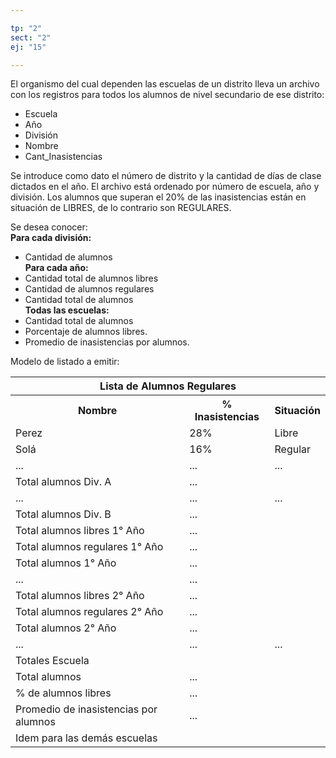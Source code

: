 ```yaml
---

tp: "2"
sect: "2"
ej: "15"

---
```


El organismo del cual dependen las escuelas de un distrito lleva un archivo con los registros para todos los alumnos de nivel secundario de ese distrito:

<ul class='fileul'>
	<li class='clave'>Escuela
	<li class='clave'>Año
	<li class='clave'>División
	<li>Nombre
	<li>Cant_Inasistencias
</ul>

Se introduce como dato el número de distrito y la cantidad de días de clase dictados en el año.
El archivo está ordenado por número de escuela, año y división. 
Los alumnos que superan el 20% de las inasistencias están en situación de LIBRES, de lo contrario son REGULARES.

Se desea conocer:  
**Para cada división:**  
- Cantidad de alumnos  
**Para cada año:**  
- Cantidad total de alumnos libres  
- Cantidad de alumnos regulares  
- Cantidad total de alumnos  
**Todas las escuelas:**  
- Cantidad total de alumnos  
- Porcentaje de alumnos libres.
- Promedio de inasistencias por alumnos.  
  

Modelo de listado a emitir:


<table>
  <tr>
    <th colspan="3">Lista de Alumnos Regulares</th>
 </tr>
  <tr>
    <th>Nombre</th>
    <th>% Inasistencias</th>
    <th>Situación</th>
  </tr>
  <tr>
    <td>Perez</td>
    <td>28%</td>
    <td>Libre</td>
  </tr>
  <tr>
    <td>Solá</td>
    <td>16%</td>
    <td>Regular</td>
  </tr>
  <tr>
    <td>...</td>
    <td>...</td>
    <td>...</td>
  </tr>
  <tr>
    <td>Total alumnos Div. A</td>
    <td colspan="2">...</td>
  </tr>
  <tr>
    <td>...</td>
    <td>...</td>
    <td>...</td>
  </tr>
  <tr>
    <td>Total alumnos Div. B</td>
    <td colspan="2">...</td>
  </tr>
  <tr>
    <td>Total alumnos libres 1° Año</td>
    <td colspan="2">...</td>
  </tr>
  <tr>
    <td>Total alumnos regulares 1° Año</td>
    <td colspan="2">...</td>
  </tr>
  <tr>
    <td>Total alumnos 1° Año</td>
    <td colspan="2">...</td>
  </tr>
  <tr>
    <td>...</td>
    <td colspan="2">...</td>
  </tr>
  <tr>
    <td>Total alumnos libres 2° Año</td>
    <td colspan="2">...</td>
  </tr>
  <tr>
    <td>Total alumnos regulares 2° Año</td>
    <td colspan="2">...</td>
  </tr>
  <tr>
    <td>Total alumnos 2° Año</td>
    <td colspan="2">...</td>
  </tr>
  <tr>
    <td>...</td>
    <td>...</td>
    <td>...</td>
  </tr>
  <tr>
	<td colspan="3">Totales Escuela</td>
  </tr>
  <tr>
    <td>Total alumnos</td>
    <td colspan="2">...</td>
  </tr>
  <tr>
    <td>% de alumnos libres</td>
    <td colspan="2">...</td>
  </tr>
  <tr>
    <td>Promedio de inasistencias por alumnos</td>
    <td colspan="2">...</td>
  </tr>
  <tr>
	<td colspan="3">Idem para las demás escuelas</td>
  </tr>
</table>